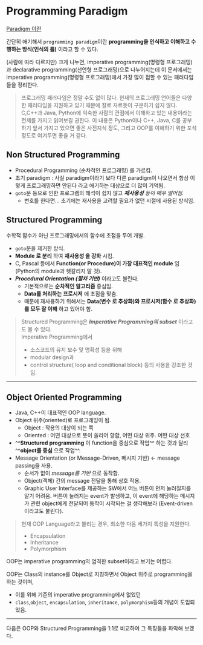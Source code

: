 # Programming Paradigm

[Paradigm 이란](https://dsaint31.tistory.com/entry/Paradigm-패러다임)


간단히 애기해서 `programming paradigm`이란 **programming을 인식하고 이해하고 수행하는 방식(인식의 틀)** 이라고 할 수 있다. 
  
(사람에 따라 다르지만) 크게 나누면, imperative programming(명령형 프로그래밍)과 declarative programming(선언형 프로그래밍)으로 나누어지는데 이 문서에서는 imperative programming(명령형 프로그래밍)에서 가장 많이 접할 수 있는 패러다임들을 정리한다.

> 프로그래밍 패러다임은 정말 수도 없이 많다. 현재의 프로그래밍 언어들은 다양한 패러다임을 지원하고 있기 때문에 칼로 자르듯이 구분하기 쉽지 않다. C,C++과 Java, Python에 익숙한 사람의 관점에서 이해하고 있는 내용이라는 전제를 가지고 읽어보길 권한다. 이 내용은 Python이나 C++, Java, C를 공부하기 앞서 가지고 있으면 좋은 사전지식 정도, 그리고 OOP를 이해하기 위한 포석 정도로 여겨두면 좋을 거 같다.

## Non Structured Programming

- Procedural Programming (순차적인 프로그래밍) 를 가르킴.
- 초기 paradigm : 사실 paradigm이라기 보다 다른 paradigm이 나오면서 항상 이렇게 프로그래밍하면 안된다 라고 애기하는 대상으로 더 많이 기억됨.
- `goto`문 등으로 인한 프로그램의 해석이 쉽지 않고 ***재사용성** 등이 매우 떨어짐.*
    - 변호를 한다면... 초기에는 재사용을 고려할 필요가 없던 시절에 사용된 방식임.

## Structured Programming

수학적 함수가 아닌 프로그래밍에서의 함수에 초점을 두어 개발.

- `goto`문을 제거한 방식.
- **Module 로 분리** 하여 **재사용성 을 강화** 시킴.
- C, Pascal 등에서 **Function(or Procedure)이 가장 대표적인 module** 임(Python의 module과 헷갈리지 말 것).
- ***Procedural Orientation (절차 기반)*** 이라고도 불린다.
    - 기본적으로는 **순차적인 알고리즘** 중심임.
    - **Data를 처리하는 프로시저** 에 초점을 맞춤.
    - 때문에 재사용하기 위해서는 **Data(변수 로 추상화)와 프로시저(함수 로 추상화)를 모두 잘 이해** 하고 있어야 함.

> Structured Programming은 ***Imperative Programming의 subset*** 이라고도 볼 수 있다.  
> Imperative Programming에서 
> 
> * 소스코드의 유지 보수 및 명확성 등을 위해 
> * modular design과 
> * control structure( loop and conditional block) 등의 사용을 강조한 것임.

***

## Object Oriented Programming

- Java, C++이 대표적인 OOP language.
- Object 위주(oriented)로 프로그래밍이 됨.
    - Object : 작용의 대상이 되는 쪽
    - Oriented : 어떤 대상으로 뜻이 쏠리어 향함, 어떤 대상 위주. 어떤 대상 선호
- ^^**Structured programming** 이 function을 중심으로 작업^^ 하는 것과 달리 ^^**object를 중심** 으로 작업^^.
- Message Orientation (or Message-Driven, 메시지 기반) ← message passing을 사용.
    - 순서가 없이 *message를 기반* 으로 동작함.
    - Object(객체) 간의 message 전달을 통해 상호 작용.
    - Graphic User Interface를 제공하는 SW에서 어느 버튼이 먼저 눌러질지를 알기 어려움. 버튼이 눌러지는 event가 발생하고, 이 event에 해당하는 메시지가 관련 object에게 전달되어 동작이 시작되는 걸 생각해보라 (Event-driven이라고도 불린다).

> 현재 OOP Language라고 불리는 경우, 최소한 다음 세가지 특성을 지원한다.  
>
> * Encapsulation  
> * Inheritance  
> * Polymorphism  
>


OOP는 imperative programming의 엄격한 subset이라고 보기는 어렵다. 
 
OOP는 Class의 instance를 Object로 지칭하면서 Object 위주로 programming을 하는 것이며, 

* 이를 위해 기존의 imperative programming에서 없었던 
* `class`,`object`, `encapsulation`, `inheritance`, `polymorphism`등의 개념이 도입되었음.

---

다음은 OOP와 Structured Programming을 1:1로 비교하여 그 특징들을 파악해 보겠다.

